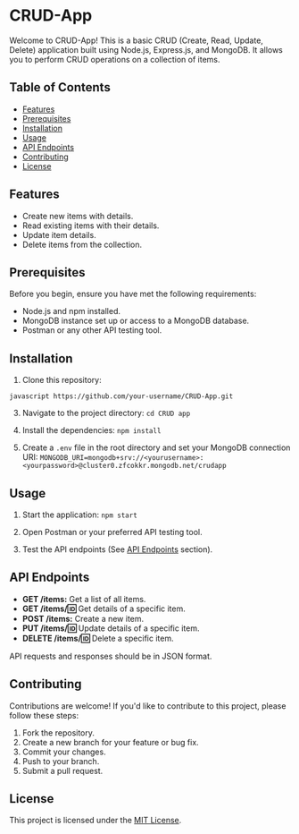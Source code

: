 # CRUD-App

Welcome to CRUD-App! This is a basic CRUD (Create, Read, Update, Delete) application built using Node.js, Express.js, and MongoDB. It allows you to perform CRUD operations on a collection of items.

## Table of Contents

- [Features](#features)
- [Prerequisites](#prerequisites)
- [Installation](#installation)
- [Usage](#usage)
- [API Endpoints](#api-endpoints)
- [Contributing](#contributing)
- [License](#license)

## Features

- Create new items with details.
- Read existing items with their details.
- Update item details.
- Delete items from the collection.

## Prerequisites

Before you begin, ensure you have met the following requirements:

- Node.js and npm installed.
- MongoDB instance set up or access to a MongoDB database.
- Postman or any other API testing tool.

## Installation

1. Clone this repository:

```javascript https://github.com/your-username/CRUD-App.git```

3. Navigate to the project directory:
```cd CRUD app```

4. Install the dependencies:
```npm install```

5. Create a `.env` file in the root directory and set your MongoDB connection URI:
```MONGODB_URI=mongodb+srv://<yourusername>:<yourpassword>@cluster0.zfcokkr.mongodb.net/crudapp```

## Usage

1. Start the application:
```npm start```

3. Open Postman or your preferred API testing tool.

4. Test the API endpoints (See [API Endpoints](#api-endpoints) section).

## API Endpoints

- **GET /items:** Get a list of all items.
- **GET /items/:id:** Get details of a specific item.
- **POST /items:** Create a new item.
- **PUT /items/:id:** Update details of a specific item.
- **DELETE /items/:id:** Delete a specific item.

API requests and responses should be in JSON format.

## Contributing

Contributions are welcome! If you'd like to contribute to this project, please follow these steps:

1. Fork the repository.
2. Create a new branch for your feature or bug fix.
3. Commit your changes.
4. Push to your branch.
5. Submit a pull request.

## License

This project is licensed under the [MIT License](LICENSE).
